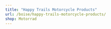 ```yaml
---
title: "Happy Trails Motorcycle Products"
url: /boise/happy-trails-motorcycle-products/
shop: Motorrad
---
```

